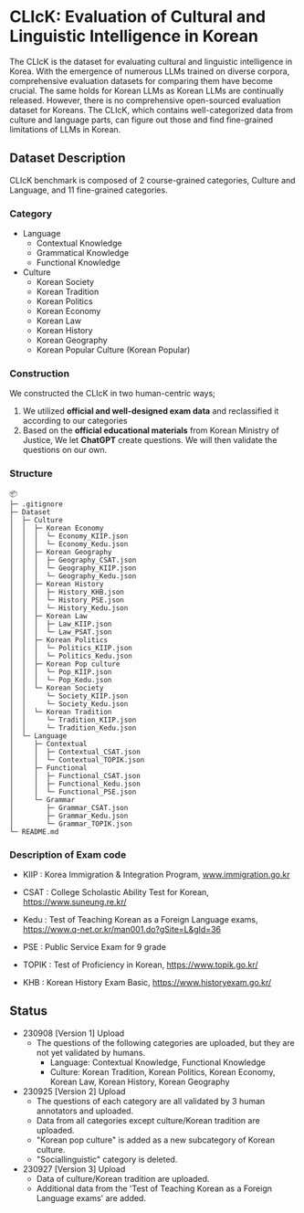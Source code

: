 # CLIcK: Evaluation of Cultural and Linguistic Intelligence in Korean

The CLIcK is the dataset for evaluating cultural and linguistic intelligence in Korea.
With the emergence of numerous LLMs trained on diverse corpora, comprehensive evaluation datasets for comparing them have become crucial. The same holds for Korean LLMs as Korean LLMs are continually released. However, there is no comprehensive open-sourced evaluation dataset for Koreans.
The CLIcK, which contains well-categorized data from culture and language parts, can figure out those and find fine-grained limitations of LLMs in Korean.

## **Dataset Description**

CLIcK benchmark is composed of 2 course-grained categories, Culture and Language, and 11 fine-grained categories. 

### Category

- Language
    - Contextual Knowledge
    - Grammatical Knowledge 
    - Functional Knowledge
- Culture
    - Korean Society
    - Korean Tradition
    - Korean Politics
    - Korean Economy
    - Korean Law
    - Korean History
    - Korean Geography
    - Korean Popular Culture (Korean Popular)

### **Construction**

We constructed the CLIcK in two human-centric ways;

1. We utilized **official and well-designed exam data** and reclassified it according to our categories
2. Based on the **official educational materials** from Korean Ministry of Justice, We let **ChatGPT** create questions. We will then validate the questions on our own.


### Structure
```
📦 
├─ .gitignore
├─ Dataset
│  ├─ Culture
│  │  ├─ Korean Economy
│  │  │  └─ Economy_KIIP.json
│  │  │  └─ Economy_Kedu.json
│  │  ├─ Korean Geography
│  │  │  ├─ Geography_CSAT.json
│  │  │  └─ Geography_KIIP.json
│  │  │  └─ Geography_Kedu.json
│  │  ├─ Korean History
│  │  │  ├─ History_KHB.json
│  │  │  └─ History_PSE.json
│  │  │  └─ History_Kedu.json
│  │  ├─ Korean Law
│  │  │  ├─ Law_KIIP.json
│  │  │  └─ Law_PSAT.json
│  │  ├─ Korean Politics
│  │  │  └─ Politics_KIIP.json
│  │  │  └─ Politics_Kedu.json
│  │  ├─ Korean Pop culture
│  │  │  └─ Pop_KIIP.json
│  │  │  └─ Pop_Kedu.json
│  │  └─ Korean Society
│  │     └─ Society_KIIP.json
│  │     └─ Society_Kedu.json
│  │  └─ Korean Tradition
│  │     └─ Tradition_KIIP.json
│  │     └─ Tradition_Kedu.json
│  └─ Language
│     ├─ Contextual
│     │  ├─ Contextual_CSAT.json
│     │  └─ Contextual_TOPIK.json
│     ├─ Functional
│     │  ├─ Functional_CSAT.json
│     │  ├─ Functional_Kedu.json
│     │  └─ Functional_PSE.json
│     └─ Grammar
│        ├─ Grammar_CSAT.json
│        ├─ Grammar_Kedu.json
│        └─ Grammar_TOPIK.json
└─ README.md
```

### Description of Exam code
- KIIP : Korea Immigration & Integration Program, www.immigration.go.kr
- CSAT : College Scholastic Ability Test for Korean, https://www.suneung.re.kr/
- Kedu : Test of Teaching Korean as a Foreign Language exams, https://www.q-net.or.kr/man001.do?gSite=L&gId=36
- PSE : Public Service Exam for 9 grade 

- TOPIK : Test of Proficiency in Korean, https://www.topik.go.kr/
- KHB : Korean History Exam Basic, https://www.historyexam.go.kr/

## Status

- 230908 [Version 1] Upload
    - The questions of the following categories are uploaded, but they are not yet validated by humans.
        - Language: Contextual Knowledge, Functional Knowledge
        - Culture: Korean Tradition, Korean Politics, Korean Economy, Korean Law, Korean History, Korean Geography
- 230925 [Version 2] Upload
    - The questions of each category are all validated by 3 human annotators and uploaded.
    - Data from all categories except culture/Korean tradition are uploaded.
    - "Korean pop culture" is added as a new subcategory of Korean culture.
    - "Sociallinguistic" category is deleted. 
- 230927 [Version 3] Upload
    - Data of culture/Korean tradition are uploaded.
    - Additional data from the 'Test of Teaching Korean as a Foreign Language exams' are added. 


